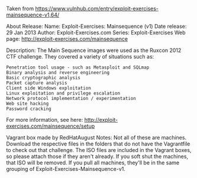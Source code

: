 Taken from https://www.vulnhub.com/entry/exploit-exercises-mainsequence-v1,64/ 

About Release:
    Name: Exploit-Exercises: Mainsequence (v1)
    Date release: 29 Jan 2013
    Author: Exploit-Exercises.com
    Series: Exploit-Exercises
    Web page: http://exploit-exercises.com/mainsequence

Description:
The Main Sequence images were used as the Ruxcon 2012 CTF challenge. They covered a variety of situations such as:

    Penetration tool usage - such as Metasploit and SQLmap
    Binary analysis and reverse engineering
    Basic cryptographic analysis
    Packet capture analysis
    Client side Windows exploitation
    Linux exploitation and privilege escalation
    Network protocol implementation / experimentation
    Web site hacking
    Password cracking

For more information, see here: http://exploit-exercises.com/mainsequence/setup

Vagrant box made by RedHatAugust
Notes:
   Not all of these are machines. Download the respective files in the folders that do not have the Vagrantfile to check out that challenge. The ISO files are included in the Vagrant boxes, so please attach those if they aren't already. If you soft shut the machines, that ISO will be removed. If you pull all machines, they'll be in the same grouping of Exploit-Exercises-Mainsequence-v1.
